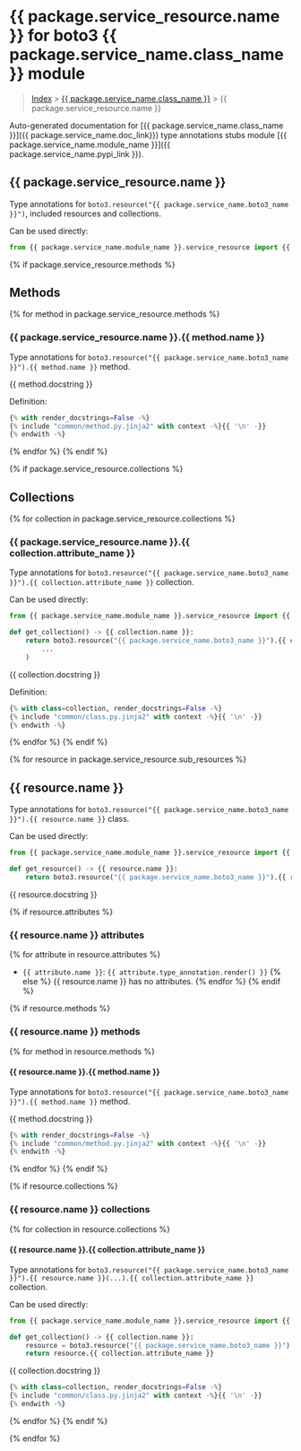 # {{ package.service_resource.name }} for boto3 {{ package.service_name.class_name }} module

> [Index](../index.md) > [{{ package.service_name.class_name }}](./index.md) > {{ package.service_resource.name }}

Auto-generated documentation for [{{ package.service_name.class_name }}]({{ package.service_name.doc_link}})
type annotations stubs module [{{ package.service_name.module_name }}]({{ package.service_name.pypi_link }}).

## {{ package.service_resource.name }}

Type annotations for `boto3.resource("{{ package.service_name.boto3_name }}")`, included resources and collections.

Can be used directly:

```python
from {{ package.service_name.module_name }}.service_resource import {{ package.service_resource.name }}
```


{% if package.service_resource.methods %}
## Methods
{% for method in package.service_resource.methods %}
### {{ package.service_resource.name }}.{{ method.name }}

Type annotations for `boto3.resource("{{ package.service_name.boto3_name }}").{{ method.name }}` method.

{{ method.docstring }}

Definition:

```python
{% with render_docstrings=False -%}
{% include "common/method.py.jinja2" with context -%}{{ '\n' -}}
{% endwith -%}
```
{% endfor %}
{% endif %}

{% if package.service_resource.collections %}
## Collections
{% for collection in package.service_resource.collections %}
### {{ package.service_resource.name }}.{{ collection.attribute_name }}

Type annotations for `boto3.resource("{{ package.service_name.boto3_name }}").{{ collection.attribute_name }}` collection.

Can be used directly:

```python
from {{ package.service_name.module_name }}.service_resource import {{ collection.name }},

def get_collection() -> {{ collection.name }}:
    return boto3.resource("{{ package.service_name.boto3_name }}").{{ collection.attribute_name }}(
        ...
    )
```

{{ collection.docstring }}

Definition:

```python
{% with class=collection, render_docstrings=False -%}
{% include "common/class.py.jinja2" with context -%}{{ '\n' -}}
{% endwith -%}
```
{% endfor %}
{% endif %}

{% for resource in package.service_resource.sub_resources %}
## {{ resource.name }}

Type annotations for `boto3.resource("{{ package.service_name.boto3_name }}").{{ resource.name }}` class.

Can be used directly:

```python
from {{ package.service_name.module_name }}.service_resource import {{ resource.name }}

def get_resource() -> {{ resource.name }}:
    return boto3.resource("{{ package.service_name.boto3_name }}").{{ resource.name }}(...)
```

{{ resource.docstring }}

{% if resource.attributes %}
### {{ resource.name }} attributes

{% for attribute in resource.attributes %}
- `{{ attribute.name }}`: `{{ attribute.type_annotation.render() }}`
{% else %}
{{ resource.name }} has no attributes.
{% endfor %}
{% endif %}

{% if resource.methods %}
### {{ resource.name }} methods

{% for method in resource.methods %}
#### {{ resource.name }}.{{ method.name }}

Type annotations for `boto3.resource("{{ package.service_name.boto3_name }}").{{ method.name }}` method.

{{ method.docstring }}

```python
{% with render_docstrings=False -%}
{% include "common/method.py.jinja2" with context -%}{{ '\n' -}}
{% endwith -%}
```
{% endfor %}
{% endif %}

{% if resource.collections %}
### {{ resource.name }} collections

{% for collection in resource.collections %}
#### {{ resource.name }}.{{ collection.attribute_name }}

Type annotations for `boto3.resource("{{ package.service_name.boto3_name }}").{{ resource.name }}(...).{{ collection.attribute_name }}` collection.

Can be used directly:

```python
from {{ package.service_name.module_name }}.service_resource import {{ collection.name }},

def get_collection() -> {{ collection.name }}:
    resource = boto3.resource("{{ package.service_name.boto3_name }}").{{ resource.name }}(...)
    return resource.{{ collection.attribute_name }}
```

{{ collection.docstring }}

```python
{% with class=collection, render_docstrings=False -%}
{% include "common/class.py.jinja2" with context -%}{{ '\n' -}}
{% endwith -%}
```
{% endfor %}
{% endif %}

{% endfor %}
